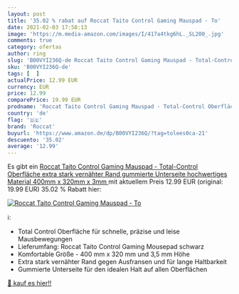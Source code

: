 ```yaml
---
layout: post
title: '35.02 % rabat auf Roccat Taito Control Gaming Mauspad - To'
date: 2021-02-03 17:58:13
image: 'https://m.media-amazon.com/images/I/417a4tkg6hL._SL200_.jpg'
comments: true
category: ofertas
author: ring
slug: 'B00VYI236Q-de Roccat Taito Control Gaming Mauspad - Total-Control...'
sku: 'B00VYI236Q-de'
tags: [  ]
actualPrice: 12.99 EUR
currency: EUR
price: 12.99
comparePrice: 19.99 EUR
prodname: 'Roccat Taito Control Gaming Mauspad - Total-Control Oberfläche  extra stark vernähter Rand  gummierte Unterseite  hochwertiges Material  400mm x 320mm x 3mm '
country: 'de'
flag: '🇩🇪'
brand: 'Roccat'
buyurl: 'https://www.amazon.de/dp/B00VYI236Q/?tag=tolees0ca-21'
descuento: '35.02'
average: '12.99'
---
```


Es gibt ein [Roccat Taito Control Gaming Mauspad - Total-Control Oberfläche  extra stark vernähter Rand  gummierte Unterseite  hochwertiges Material  400mm x 320mm x 3mm ](https://www.amazon.de/dp/B00VYI236Q/?tag=tolees0ca-21) mit aktuellem Preis 12.99 EUR (original: 19.99 EUR) 35.02 % Rabatt hier:

[![Roccat Taito Control Gaming Mauspad - To](https://m.media-amazon.com/images/I/417a4tkg6hL._SL200_.jpg)](https://www.amazon.de/dp/B00VYI236Q/?tag=tolees0ca-21)

ℹ️:

- Total Control Oberfläche für schnelle, präzise und leise Mausbewegungen
- Lieferumfang: Roccat Taito Control Gaming Mousepad schwarz
- Komfortable Größe - 400 mm x 320 mm und 3,5 mm Höhe
- Extra stark vernähter Rand gegen Ausfransen und für lange Haltbarkeit
- Gummierte Unterseite für den idealen Halt auf allen Oberflächen

[🛒 kauf es hier!!](https://www.amazon.de/dp/B00VYI236Q/?tag=tolees0ca-21)
